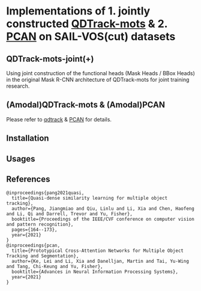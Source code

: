 # Implementations of 1. jointly constructed [QDTrack-mots](https://github.com/SysCV/qdtrack) & 2. [PCAN](https://github.com/SysCV/pcan) on SAIL-VOS(cut) datasets 

## QDTrack-mots-joint(+)
Using joint construction of the functional heads (Mask Heads / BBox Heads) in the original Mask R-CNN architecture of QDTrack-mots for joint training research.

## (Amodal)QDTrack-mots & (Amodal)PCAN
Please refer to [qdtrack](https://github.com/SysCV/qdtrack) & [PCAN](https://github.com/SysCV/pcan) for details.

## Installation

## Usages

## References
```
@inproceedings{pang2021quasi,
  title={Quasi-dense similarity learning for multiple object tracking},
  author={Pang, Jiangmiao and Qiu, Linlu and Li, Xia and Chen, Haofeng and Li, Qi and Darrell, Trevor and Yu, Fisher},
  booktitle={Proceedings of the IEEE/CVF conference on computer vision and pattern recognition},
  pages={164--173},
  year={2021}
}
@inproceedings{pcan,
  title={Prototypical Cross-Attention Networks for Multiple Object Tracking and Segmentation},
  author={Ke, Lei and Li, Xia and Danelljan, Martin and Tai, Yu-Wing and Tang, Chi-Keung and Yu, Fisher},
  booktitle={Advances in Neural Information Processing Systems},
  year={2021}
}
